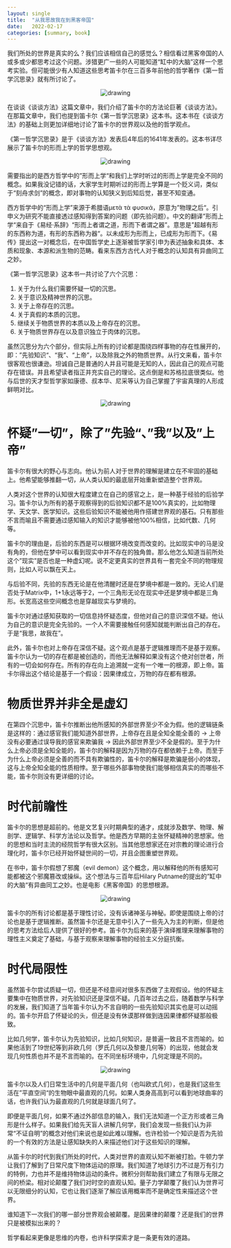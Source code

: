 ```yaml
---
layout: single
title:  "从我思故我在到黑客帝国"
date:   2022-02-17
categories: [summary, book]
---
```


我们所处的世界是真实的么？我们应该相信自己的感觉么？相信看过黑客帝国的人或多或少都思考过这个问题。涉猎更广一些的人可能知道“缸中的大脑”这样一个思考实验。但可能很少有人知道这些思考笛卡尔在三百多年前他的哲学著作《第一哲学沉思录》就有所讨论了。

<p align="center">
    <img src="/assets/images/2022-02-18/matrix.png" alt="drawing"/>
</p>

在谈谈《谈谈方法》这篇文章中，我们介绍了笛卡尔的方法论巨著《谈谈方法》。在那篇文章中，我们也提到笛卡尔《第一哲学沉思录》这本书。这本书在《谈谈方法》的基础上则更加详细地讨论了笛卡尔的世界观以及他的哲学观点。

《第一哲学沉思录》是于《谈谈方法》发表后4年后的1641年发表的。这本书详尽展示了笛卡尔的形而上学的哲学思想观。

<p align="center">
    <img src="/assets/images/2022-02-18/first-philosophy.png" alt="drawing"/>
</p>

需要指出的是西方哲学中的”形而上学“和我们上学时听过的形而上学是完全不同的概念。如果我没记错的话，大家学生时期听过的形而上学算是一个贬义词，类似于“刻舟求剑”的概念，即对事物的认知狭义到后知后觉，甚至不知变通。

西方哲学中的“形而上学”来源于希腊语μετὰ τὰ φυσικά，原意为”物理之后“。引申义为研究不能直接透过感知得到答案的问题（即先验问题）。中文的翻译”形而上学“来自于《易经·系辞》“形而上者谓之道，形而下者谓之器”。意思是”超越有形的东西称为道，有形的东西称为器“。以未成形为形而上，已成形为形而下。《易传》提出这一对概念后，在中国哲学史上逐渐被哲学家引申为表述抽象和具体、本质和现象、本源和派生物的范畴。看来东西方古代人对于概念的认知具有异曲同工之妙。

《第一哲学沉思录》这本书一共讨论了六个沉思：

1. 关于为什么我们需要怀疑一切的沉思。
2. 关于意识及精神世界的沉思。
3. 关于上帝存在的沉思。
4. 关于真假的本质的沉思。
5. 继续关于物质世界的本质以及上帝存在的沉思。
6. 关于物质世界存在以及意识独立于肉体的沉思。

虽然沉思分为六个部分，但实际上所有的讨论都是围绕四样事物的存在性展开的，即：”先验知识“、“我”、“上帝”，以及除我之外的物质世界。从行文来看，笛卡尔很客观也很谦逊。坦诚自己是普通的人并且可能是无知的人，因此自己的观点可能存在错误。并且希望读者指正并充实自己的理论。这点倒是和苏格拉底很类似。他与后世的天才型哲学家如康德、叔本华、尼采等认为自己掌握了宇宙真理的人形成鲜明对比。

<p align="center">
    <img src="/assets/images/2022-02-18/Socrates.png" alt="drawing"/>
</p>

# 怀疑”一切”，除了”先验“、”我”以及”上帝”
笛卡尔有很大的野心与志向。他认为前人对于世界的理解是建立在不牢固的基础上。他希望能够推翻一切，从人类认知的最底层开始重新塑造整个世界观。

人类对这个世界的认知很大程度建立在自己的感官之上，是一种基于经验的后验学习。笛卡尔认为所有的基于观察得到的后验知识都不是100%真实的，比如物理学、天文学、医学知识。这些后验知识不能被他用作搭建世界观的基石。只有那些不言而喻且不需要通过感知输入的知识才能够被他100%相信，比如代数、几何等。

笛卡尔的理由是，后验的东西是可以根据环境改变而改变的。比如现实中的马是没有角的，但他在梦中可以看到现实中并不存在的独角兽。那么他怎么知道当前所处这个”现实”是否也是一种虚幻呢。说不定更真实的世界具有一套完全不同的物理规则，比如人可以飘在天上。

与后验不同，先验的东西无论是在他清醒时还是在梦境中都是一致的。无论人们是否处于Matrix中，1+1永远等于2，一个三角形无论在现实中还是梦境中都是三角形。长宽高这些空间概念也是穿越现实与梦境的。

笛卡尔对通过感知获取的一切信息持怀疑态度，但他对自己的意识深信不疑。他认为自己的意识是完全先验的。一个人不需要接触任何感知就能判断出自己的存在。于是“我思，故我在”。

此外，笛卡尔也对上帝存在深信不疑。这个观点是基于逻辑推理而不是基于观察。笛卡尔认为一切的存在都是被创造的，而他无法解释如果没有这个绝对创世者，所有的一切会如何存在。所有的存在向上追溯就一定有一个唯一的根源，即上帝。笛卡尔得出这个结论是基于一个假设：因果律成立，万物的存在都有根源。

# 物质世界并非全是虚幻
在第四个沉思中，笛卡尔推断出他所感知的外部世界至少不全为假。他的逻辑链条是这样的：通过感官我们能知道外部世界，上帝存在且是全知全能全善的 → 上帝没有必要通过误导我的感官来欺骗我 → 因此外部世界至少不全是假的。至于为什么上帝必须是全知全能的，笛卡尔的解释是因为万物的存在都依赖于上帝。而至于为什么上帝必须是全善的而不具有欺骗性的，笛卡尔的解释是欺骗是弱小的体现，这与上帝全知全能的性质相悖。至于哪些外部事物使我们能够相信真实的而哪些不能，笛卡尔则没有更详细的讨论。

# 时代前瞻性
笛卡尔的思想是超前的。他是文艺复兴时期典型的通才，成就涉及数学、物理、解剖学、逻辑学、科学方法论以及哲学。他是西方早期的主张怀疑精神的思想家。他的思想和当时主流的经院哲学有很大区别。当其他思想家还在对宗教的理论进行合理化时，笛卡尔已经开始怀疑世间的一切，并且企图重塑世界观。

在书中，笛卡尔假想了邪魔（evil demon）这个概念，用以解释他的所有感知可能都被这个邪魔篡改或操纵。这个想法与三百年后Hilary Putname的提出的”缸中的大脑“有异曲同工之妙。也是电影《黑客帝国》的思想根源。

<p align="center">
    <img src="/assets/images/2022-02-18/brain-in-a-vat.png" alt="drawing"/>
</p>

笛卡尔的所有讨论都是基于理性讨论，没有诉诸神圣与神秘。即使是围绕上帝的讨论也是基于逻辑推断。虽然笛卡尔还是无意中引入了一些先入为主的判断，但是他的思考方法给后人提供了很好的参考。笛卡尔为后来的基于演绎推理来理解事物的理性主义奠定了基础，与基于观察来理解事物的经验主义分庭抗衡。

# 时代局限性
虽然笛卡尔尝试质疑一切，但还是不经意间对很多东西做了主观假设。他的怀疑主要集中在物质世界，对先验知识还是深信不疑。几百年过去之后，随着数学与科学的发展，我们知道了当年笛卡尔认为不言自明的一些先验知识其实也是可以动摇的。笛卡尔开启了怀疑论的头，但还是没有休谟那样做到连因果律都怀疑那般极致。

比如几何学，笛卡尔认为先验知识，比如几何知识，是普遍一致且不言而喻的。如果他活到了19世纪等到非欧几何（罗氏几何以及黎曼几何等）的出现，他就会发现几何性质也并不是不言而喻的。在不同坐标环境中，几何定理是不同的。

<p align="center">
    <img src="/assets/images/2022-02-18/geometry.png" alt="drawing"/>
</p>

笛卡尔以及人们日常生活中的几何是平面几何（也叫欧式几何），也是我们这些生活在”平直空间“的生物眼中最直观的几何。如果人类身高高到可以看到地球曲率的话，也许我们认为最直观的几何就是球面几何了。

即便是平面几何，如果不通过外部信息的输入，我们无法知道一个正方形或者三角形是什么样子。如果我们给先天盲人讲解几何学，我们会发现一些我们认为非常“不证自明”的概念对他们来说也是如此难以理解。也许检验一个知识是否为先验的一个有效的方法是让感知缺失的人来描述他们对于这些知识的理解。

从笛卡尔的时代到我们所处的时代，人类对世界的直观认知不断被打脸。牛顿力学让我们了解到了日常尺度下物体运动的原理。我们知道了地球引力不过是万有引力的特例，力也并不是维持物体运动的条件。微积分则帮助我们建立了有限与无限之间的桥梁。相对论颠覆了我们对时空的直观认知。量子力学颠覆了我们认为世界可以无限细分的认知，它也让我们逐渐了解应该用概率而不是确定性来描述这个世界。

谁知道下一次我们的哪一部分世界观会被颠覆。是因果律的颠覆？还是我们的世界只是被模拟出来的？

哲学看起来更像是思维的内卷，也许科学探索才是一条更有效的道路。

